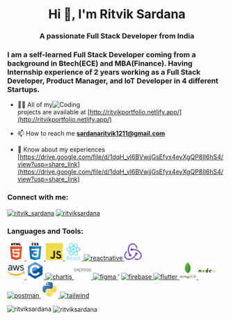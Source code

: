 <h1 align="center">Hi 👋, I'm Ritvik Sardana</h1>
<h3 align="center">A passionate Full Stack Developer from India</h3>
<h3 align="left">I am a self-learned Full Stack Developer coming from a background in Btech(ECE) and MBA(Finance). 
Having Internship experience of 2 years working as a Full Stack Developer, Product Manager, and IoT Developer in 4 different Startups.</h3>


<img align="right" alt="Coding" width="400" src="https://media1.giphy.com/media/qgQUggAC3Pfv687qPC/giphy.gif?cid=790b7611cf4725fb218c2bc1c3ac9ddecbd07eac05d75409&rid=giphy.gif&ct=g" /> 

- 👨‍💻 All of my projects are available at [http://ritvikportfolio.netlify.app/](http://ritvikportfolio.netlify.app/)

- 📫 How to reach me **sardanaritvik1211@gmail.com**

- 📄 Know about my experiences [https://drive.google.com/file/d/1dqH_vl6BVwjjGsEfyx4eyXgQP8II6hS4/view?usp=share_link](https://drive.google.com/file/d/1dqH_vl6BVwjjGsEfyx4eyXgQP8II6hS4/view?usp=share_link)

<h3 align="left">Connect with me:</h3>
<p align="left">
<a href="https://twitter.com/ritvik_sardana" target="blank"><img align="center" src="https://raw.githubusercontent.com/rahuldkjain/github-profile-readme-generator/master/src/images/icons/Social/twitter.svg" alt="ritvik_sardana" height="30" width="40" /></a>
<a href="https://linkedin.com/in/ritviksardana" target="blank"><img align="center" src="https://raw.githubusercontent.com/rahuldkjain/github-profile-readme-generator/master/src/images/icons/Social/linked-in-alt.svg" alt="ritviksardana" height="30" width="40" /></a>
</p>

<h3 align="left">Languages and Tools:</h3>
<p align="left"> 
<a href="https://www.w3.org/html/" target="_blank" rel="noreferrer"> 
<img src="https://raw.githubusercontent.com/devicons/devicon/master/icons/html5/html5-original-wordmark.svg" alt="html5" width="40" height="40"/> 
</a>
<a href="https://www.w3schools.com/css/" target="_blank" rel="noreferrer"> 
<img src="https://raw.githubusercontent.com/devicons/devicon/master/icons/css3/css3-original-wordmark.svg" alt="css3" width="40" height="40"/> 
</a>
<a href="https://developer.mozilla.org/en-US/docs/Web/JavaScript" target="_blank" rel="noreferrer"> 
<img src="https://raw.githubusercontent.com/devicons/devicon/master/icons/javascript/javascript-original.svg" alt="javascript" width="40" height="40"/> 
</a>
<a href="https://reactjs.org/" target="_blank" rel="noreferrer"> 
<img src="https://raw.githubusercontent.com/devicons/devicon/master/icons/react/react-original-wordmark.svg" alt="react" width="40" height="40"/> 
</a> 

<a href="https://reactnative.dev/" target="_blank" rel="noreferrer"> 
<img src="https://reactnative.dev/img/header_logo.svg" alt="reactnative" width="40" height="40"/> 
</a>  
<a href="https://redux.js.org" target="_blank" rel="noreferrer"> 
<img src="https://raw.githubusercontent.com/devicons/devicon/master/icons/redux/redux-original.svg" alt="redux" width="40" height="40"/> </a> 
<br>  
<a href="https://aws.amazon.com" target="_blank" rel="noreferrer"> <img src="https://raw.githubusercontent.com/devicons/devicon/master/icons/amazonwebservices/amazonwebservices-original-wordmark.svg" alt="aws" width="40" height="40"/> 
</a> 
<a href="https://www.cprogramming.com/" target="_blank" rel="noreferrer">
<img src="https://raw.githubusercontent.com/devicons/devicon/master/icons/c/c-original.svg" alt="c" width="40" height="40"/> 
</a> 
<a href="https://www.chartjs.org" target="_blank" rel="noreferrer"> 
<img src="https://www.chartjs.org/media/logo-title.svg" alt="chartjs" width="40" height="40"/> 
</a> 

<a href="https://expressjs.com" target="_blank" rel="noreferrer"> 
<img src="https://raw.githubusercontent.com/devicons/devicon/master/icons/express/express-original-wordmark.svg" alt="express" width="40" height="40"/> 
</a> 
<a href="https://www.figma.com/" target="_blank" rel="noreferrer"> 
<img src="https://www.vectorlogo.zone/logos/figma/figma-icon.svg" alt="figma" width="40" height="40"/> 
</a> '
<a href="https://firebase.google.com/" target="_blank" rel="noreferrer"> 
<img src="https://www.vectorlogo.zone/logos/firebase/firebase-icon.svg" alt="firebase" width="40" height="40"/> 
</a> 
<a href="https://flutter.dev" target="_blank" rel="noreferrer"> 
<img src="https://www.vectorlogo.zone/logos/flutterio/flutterio-icon.svg" alt="flutter" width="40" height="40"/> 
</a> 


<a href="https://www.mongodb.com/" target="_blank" rel="noreferrer"> 
<img src="https://raw.githubusercontent.com/devicons/devicon/master/icons/mongodb/mongodb-original-wordmark.svg" alt="mongodb" width="40" height="40"/> 
</a> 
<a href="https://nodejs.org" target="_blank" rel="noreferrer"> 
<img src="https://raw.githubusercontent.com/devicons/devicon/master/icons/nodejs/nodejs-original-wordmark.svg" alt="nodejs" width="40" height="40"/> 
</a> 
<a href="https://postman.com" target="_blank" rel="noreferrer"> 
<img src="https://www.vectorlogo.zone/logos/getpostman/getpostman-icon.svg" alt="postman" width="40" height="40"/> 
</a> 
<a href="https://www.python.org" target="_blank" rel="noreferrer"> 
<img src="https://raw.githubusercontent.com/devicons/devicon/master/icons/python/python-original.svg" alt="python" width="40" height="40"/> 
</a> 

<a href="https://tailwindcss.com/" target="_blank" rel="noreferrer"> 
<img src="https://www.vectorlogo.zone/logos/tailwindcss/tailwindcss-icon.svg" alt="tailwind" width="40" height="40"/> 
</a> 
</p>

<p><img align="left" src="https://github-readme-stats.vercel.app/api/top-langs?username=ritviksardana&show_icons=true&locale=en&layout=compact" alt="ritviksardana" /></p>

<p>&nbsp;<img align="center" src="https://github-readme-stats.vercel.app/api?username=ritviksardana&show_icons=true&locale=en" alt="ritviksardana" /></p>
